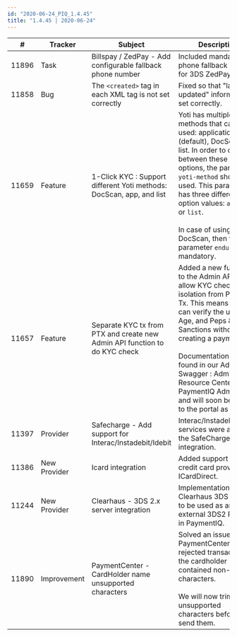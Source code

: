 ```yaml
--- 
id: "2020-06-24_PIQ_1.4.45"
title: "1.4.45 | 2020-06-24"
--- 
```



| #     | Tracker      | Subject                                                                      | Description                                                                                                                                                                                                                                                                                                                                                       |
|-------|--------------|------------------------------------------------------------------------------|-------------------------------------------------------------------------------------------------------------------------------------------------------------------------------------------------------------------------------------------------------------------------------------------------------------------------------------------------------------------|
| 11896 | Task         | Billspay / ZedPay - Add configurable fallback phone   number                 | Included mandatory phone fallback   number for 3DS ZedPay.                                                                                                                                                                                                                                                                                                         |
| 11858 | Bug          | The `<created>` tag in each XML tag is not set   correctly                   | Fixed so that "last updated" information is set correctly.                                                                                                                                                                                                                                                                                                        |
| 11659 | Feature      | 1-Click KYC : Support different Yoti methods:   DocScan, app, and list       | Yoti has multiple methods that can   be used: application (default), DocScan, and list. In order to choose between   these three options, the parameter `yoti-method` should be used. This parameter   has three different option values: `app`, `doc`, or `list`.<br/><br/>In   case of using DocScan, then the parameter `enduser_id` is mandatory.                |
| 11657 | Feature      | Separate KYC tx from PTX and create new Admin API   function to do KYC check | Added a new function to the Admin   API to allow KYC check in isolation from Payment Tx. This means that you can   verify the user ID, Age, and Peps & Sanctions without creating a payment   tx. <br/><br/>Documentation can be found in our Admin API Swagger   : Admin > Resource Center > PaymentIQ Admin API and will soon be added   to the portal as well. |
| 11397 | Provider     | Safecharge - Add support for   Interac/Instadebit/Idebit                     | Interac/Instadebit/Idebit services   were added to the SafeCharge integration.                                                                                                                                                                                                                                                                                    |
| 11386 | New Provider | Icard integration                                                            | Added support for credit card   provider ICardDirect.                                                                                            |
| 11244 | New Provider | Clearhaus - 3DS 2.x server integration                                       | Implementation of Clearhaus 3DS   Server to be used as an external 3DS2 Provider in PaymentIQ.                                                                                                                                                                                                                                                                    |
| 11890 | Improvement  | PaymentCenter - CardHolder name   unsupported characters                     | Solved an issue where PaymentCenter   rejected transactions if the cardholder contained non-latin   characters.<br/><br/>We will now trim away unsupported characters   before we send them.                                                                                                                                                                      |
